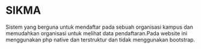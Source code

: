 # SIKMA
Sistem yang berguna untuk mendaftar pada sebuah organisasi kampus dan memudahkan organisasi untuk melihat data pendaftaran.Pada website ini menggunakan php native dan terstruktur dan tidak menggunakan bootstrap.
